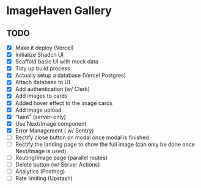 # ImageHaven Gallery

## TODO

- [x] Make it deploy (Vercel)
- [x] Initialize Shadcn UI
- [x] Scaffold basic UI with mock data
- [x] Tidy up build process
- [x] Actually setup a database (Vercel Postgres)
- [x] Attach database to UI
- [x] Add authentication (w/ Clerk)
- [x] Add images to cards
- [x] Added hover effect to the image cards
- [x] Add image upload
- [x] "taint" (server-only)
- [x] Use Next/Image component
- [x] Error Management ( w/ Sentry)
- [ ] Rectify close button on modal once modal is finished
- [ ] Rectify the landing page to show the full image (can only be done once Next/Image is used)
- [ ] Routing/image page (parallel routes)
- [ ] Delete button (w/ Server Actions)
- [ ] Analytics (Posthog)
- [ ] Rate limiting (Upstash)
